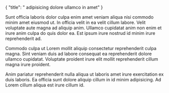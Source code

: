 {
"title": " adipisicing dolore ullamco in amet"
}

Sunt officia laboris dolor culpa enim amet veniam aliqua nisi commodo minim amet eiusmod ut. In officia velit in ea velit cillum labore. Velit voluptate aute magna ad aliquip anim. Ullamco cupidatat anim non enim et irure anim culpa do quis dolor ea. Est ipsum irure nostrud id minim irure reprehenderit ad.

Commodo culpa ut Lorem mollit aliquip consectetur reprehenderit culpa magna. Sint veniam duis ad labore consequat ea reprehenderit dolore ullamco cupidatat. Voluptate proident irure elit mollit reprehenderit cillum magna irure proident.

Anim pariatur reprehenderit nulla aliqua ut laboris amet irure exercitation ex duis laboris. Ea officia sunt dolore aliquip cillum in id minim adipisicing. Ad Lorem cillum aliqua est irure cillum id.